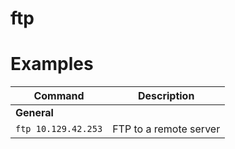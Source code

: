 # ftp

# Examples

| **Command**   | **Description**   |
| --------------|-------------------|
| **General** |
| `ftp 10.129.42.253` | FTP to a remote server |